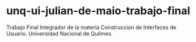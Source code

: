 # unq-ui-julian-de-maio-trabajo-final
 Trabajo Final Integrador de la materia Construccion de Interfaces de Usuario. Universidad Nacional de Quilmes.
